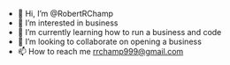 - 👋 Hi, I’m @RobertRChamp
- 👀 I’m interested in business
- 🌱 I’m currently learning how to run a business and code
- 💞️ I’m looking to collaborate on opening a business
- 📫 How to reach me rrchamp999@gmail.com

<!---
RobertRChamp/RobertRChamp is a ✨ special ✨ repository because its `README.md` (this file) appears on your GitHub profile.
You can click the Preview link to take a look at your changes.
--->
